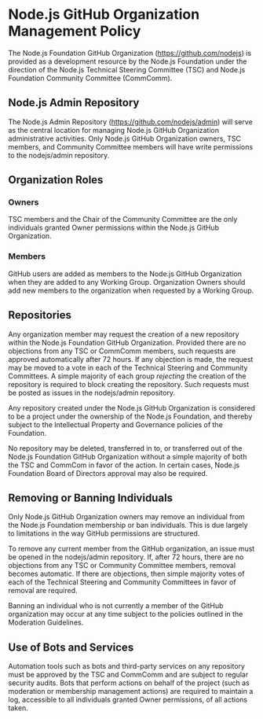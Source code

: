 # Node.js GitHub Organization Management Policy

The Node.js Foundation GitHub Organization (https://github.com/nodejs) is
provided as a development resource by the Node.js Foundation under the direction
of the Node.js Technical Steering Committee (TSC) and Node.js Foundation
Community Committee (CommComm).

## Node.js Admin Repository

The Node.js Admin Repository (https://github.com/nodejs/admin) will serve as the
central location for managing Node.js GitHub Organization administrative
activities. Only Node.js GitHub Organization owners, TSC members, and Community
Committee members will have write permissions to the nodejs/admin repository.

## Organization Roles

### Owners

TSC members and the Chair of the Community Committee are the only individuals granted
Owner permissions within the Node.js GitHub Organization.

### Members

GitHub users are added as members to the Node.js GitHub Organization when they
are added to any Working Group. Organization Owners should add new members
to the organization when requested by a Working Group.

## Repositories

Any organization member may request the creation of a new repository within the
Node.js Foundation GitHub Organization. Provided there are no objections from
any TSC or CommComm members, such requests are approved automatically
after 72 hours. If any objection is made, the request may be moved to a vote in
each of the Technical Steering and Community Committees.  A simple majority of
each group *rejecting* the creation of the repository is required to block
creating the repository. Such requests must be posted as issues in the
nodejs/admin repository.

Any repository created under the Node.js GitHub Organization is considered to be
a project under the ownership of the Node.js Foundation, and thereby subject
to the Intellectual Property and Governance policies of the Foundation.

No repository may be deleted, transferred in to, or transferred out of the
Node.js Foundation GitHub Organization without a simple majority of both the
TSC and CommCom in favor of the action. In certain cases, Node.js Foundation
Board of Directors approval may also be required.

## Removing or Banning Individuals

Only Node.js GitHub Organization owners may remove an individual from the
Node.js Foundation membership or ban individuals. This is due largely to
limitations in the way GitHub permissions are structured.

To remove any current member from the GitHub organization, an issue must be
opened in the nodejs/admin repository. If, after 72 hours, there are no
objections from any TSC or Community Committee members, removal becomes
automatic. If there are objections, then simple majority votes of each of the
Technical Steering and Community Committees in favor of removal are required.

Banning an individual who is not currently a member of the GitHub organization
may occur at any time subject to the policies outlined in the Moderation
Guidelines.

## Use of Bots and Services

Automation tools such as bots and third-party services on any repository must
be approved by the TSC and CommComm and are subject to regular security audits.
Bots that perform actions on behalf of the project (such as moderation or membership
management actions) are required to maintain a log, accessible to all individuals
granted Owner permissions, of all actions taken.
